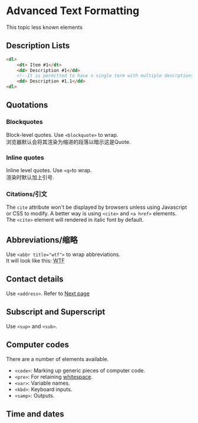 # Advanced Text Formatting
This topic less known elements
## Description Lists
```html
<dl>
    <dt> Item #1</dt>
    <dd> Description #1</dd>
    <!--It is permitted to have a single term with multiple descrptions-->
    <dd> Description #1.1</dd>
<dl>
```
## Quotations
### Blockquotes
Block-level quotes. Use `<blockquote>` to wrap.  
浏览器默认会将其渲染为缩进的段落以暗示这是Quote.

### Inline quotes
Inline level quotes. Use `<q>`to wrap.  
渲染时默认加上引号.

### Citations/引文
The `cite` attribute won't be displayed by browsers unless using Javascript or CSS to modify. A better way is using `<cite>` and `<a href>` elements.   
The `<cite>` element will rendered in italic font by default.

## Abbreviations/缩略
Use `<abbr title="wtf">` to wrap abbreviations.  
It will look like this: <abbr title="What the Fuck"> WTF </abbr>

## Contact details
Use `<address>`. Refer to [Next page](Introduction-6.md)

## Subscript and Superscript
Use `<sup>` and `<sub>`.

## Computer codes
There are a number of elements available.
- `<code>`: Marking up generic pieces of computer code.
- `<pre>`: For retaining [whitespace](Introduction-1.md#Whitespaces).
- `<var>`: Variable names.
- `<kbd>`: Keyboard inputs.
- `<samp>`: Outputs.

## Time and dates